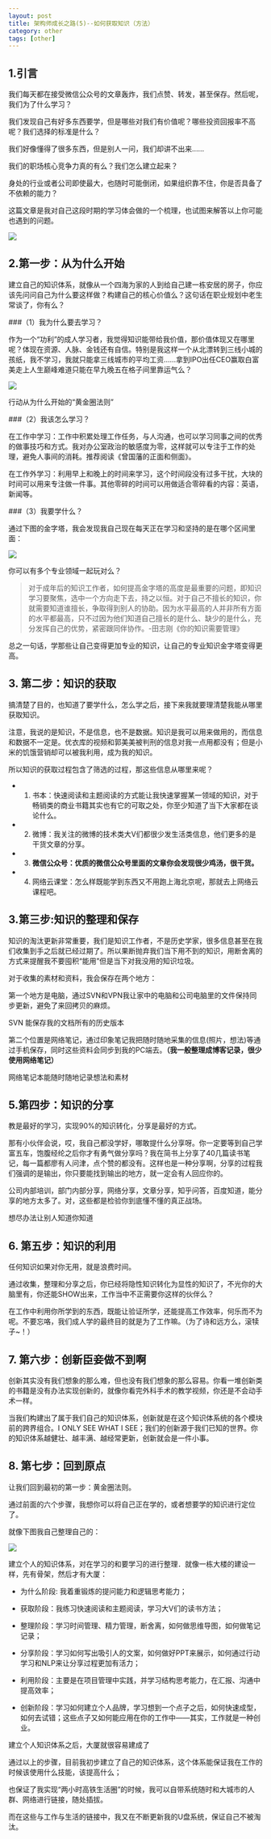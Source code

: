 ```yaml
---
layout: post
title: 架构师成长之路(5)--如何获取知识（方法）
category: other
tags: [other]
---
```


## 1.引言

我们每天都在接受微信公众号的文章轰炸，我们点赞、转发，甚至保存。然后呢，我们为了什么学习？

我们发现自己有好多东西要学，但是哪些对我们有价值呢？哪些投资回报率不高呢？我们选择的标准是什么？

我们好像懂得了很多东西，但是别人一问，我们却讲不出来……

我们的职场核心竞争力真的有么？我们怎么建立起来？

身处的行业或者公司即使最大，也随时可能倒闭，如果组织靠不住，你是否具备了不依赖的能力？

这篇文章是我对自己这段时期的学习体会做的一个梳理，也试图来解答以上你可能也遇到的问题。

![](http://img.blog.csdn.net/20151224104846300)

## 2.第一步：从为什么开始

建立自己的知识体系，就像从一个四海为家的人到给自己建一栋安居的房子，你应该先问问自己为什么要这样做？构建自己的核心价值么？这句话在职业规划中老生常谈了，你有么？

###（1）我为什么要去学习？

作为一个“功利”的成人学习者，我觉得知识能带给我价值，那价值体现又在哪里呢？体现在资源、人脉、金钱还有自信。特别是我这样一个从北漂转到三线小城的孩纸，我不学习，我就只能拿三线城市的平均工资……拿到IPO出任CEO赢取白富美走上人生巅峰难道只能在早九晚五在格子间里靠运气么？

![](http://img.blog.csdn.net/20151224104942510)

行动从为什么开始的“黄金圈法则”

###（2）我该怎么学习？

在工作中学习：工作中积累处理工作任务，与人沟通，也可以学习同事之间的优秀的做事技巧和方式。我对办公室政治的敏感度为零，这样就可以专注于工作的处理，避免人事间的消耗。推荐阅读《曾国藩的正面和侧面》。

在工作外学习：利用早上和晚上的时间来学习，这个时间段没有过多干扰，大块的时间可以用来专注做一件事。其他零碎的时间可以用做适合零碎看的内容：英语，新闻等。

###（3）我要学什么？

通过下图的金字塔，我会发现我自己现在每天正在学习和坚持的是在哪个区间里面：

![](http://img.blog.csdn.net/20151224104959757)

你可以有多个专业领域一起玩对么？

> 对于成年后的知识工作者，如何提高金字塔的高度是最重要的问题，即知识学习要聚焦，选中一个方向走下去，持之以恒。对于自己不擅长的知识，你就需要知道谁擅长，争取得到别人的协助。因为水平最高的人并非所有方面的水平都最高，只不过因为他们知道自己擅长的是什么、缺少的是什么，充分发挥自己的优势，紧密跟同伴协作。-田志刚《你的知识需要管理》

总之一句话，学那些让自己变得更加专业的知识，让自己的专业知识金字塔变得更高。

## 3. 第二步：知识的获取

搞清楚了目的，也知道了要学什么，怎么学之后，接下来我就要理清楚我能从哪里获取知识。

注意，我说的是知识，不是信息，也不是数据。知识是我可以用来做用的，而信息和数据不一定是。优衣库的视频和郭美美被判刑的信息对我一点用都没有；但是小米的饥饿营销却可以被我利用，成为我的知识。

所以知识的获取过程包含了筛选的过程，那这些信息从哪里来呢？

* 1. 书本：快速阅读和主题阅读的方式能让我快速掌握某一领域的知识，对于畅销类的商业书籍其实也有它的可取之处，你至少知道了当下大家都在谈论什么。

* 2. 微博：我关注的微博的技术类大V们都很少发生活类信息，他们更多的是干货文章的分享。

* 3. **微信公众号：优质的微信公众号里面的文章你会发现很少鸡汤，很干货。**

* 4.  网络云课堂：怎么样既能学到东西又不用跑上海北京呢，那就去上网络云课程吧。

## 3.第三步:知识的整理和保存

知识的淘汰更新非常重要，我们是知识工作者，不是历史学家，很多信息甚至在我们收集到手之后就已经过期了。所以果断抛弃我们当下用不到的知识，用断舍离的方式来提醒我不要囤积“能用”但是当下对我没用的知识垃圾。

对于收集的素材和资料，我会保存在两个地方：

第一个地方是电脑，通过SVN和VPN我让家中的电脑和公司电脑里的文件保持同步更新，避免了来回拷贝的麻烦。

SVN 能保存我的文档所有的历史版本

第二个位置是网络笔记，通过印象笔记我把随时随地采集的信息(照片，想法)等通过手机保存，同时这些资料会同步到我的PC端去。**（我一般整理成博客记录，很少使用网络笔记）**

网络笔记本能随时随地记录想法和素材

## 5.第四步：知识的分享

教是最好的学习，实现90%的知识转化，分享是最好的方式。

那有小伙伴会说，哎，我自己都没学好，哪敢提什么分享呀。你一定要等到自己学富五车，饱腹经纶之后你才有勇气做分享吗？我在简书上分享了40几篇读书笔记，每一篇都廖有人问津，点个赞的都没有。这样也是一种分享啊，分享的过程我们强调的是输出，你只要能找到输出的地方，就一定会有人回应你的。

公司内部培训，部门内部分享，网络分享，文章分享，知乎问答，百度知道，能分享的地方太多了。对，这些都是检验你到底懂不懂的真正战场。

想尽办法让别人知道你知道

## 6. 第五步：知识的利用

任何知识如果对你无用，就是浪费时间。

通过收集，整理和分享之后，你已经将隐性知识转化为显性的知识了，不光你的大脑里有，你还能SHOW出来，工作当中不正需要你这样的伙伴么？

在工作中利用你所学到的东西，既能让验证所学，还能提高工作效率，何乐而不为呢。不要忘咯，我们成人学的最终目的就是为了工作嘛。（为了诗和远方么，滚犊子~！）

## 7. 第六步：创新臣妾做不到啊

创新其实没有我们想象的那么难，但也没有我们想象的那么容易。你看一堆创新类的书籍是没有办法实现创新的，就像你看完外科手术的教学视频，你还是不会动手术一样。

当我们构建出了属于我们自己的知识体系，创新就是在这个知识体系统的各个模块前的跨界组合。I ONLY SEE WHAT I SEE；我们的创新源于我们已知的世界。你的知识体系越健壮、越丰满、越经常更新，创新就会是一件小事。

## 8. 第七步：回到原点

让我们回到最初的第一步：黄金圈法则。

通过前面的六个步骤，我想你可以将自己正在学的，或者想要学的知识进行定位了。

就像下图我自己整理自己的：

![](http://img.blog.csdn.net/20151224105217296)

建立个人的知识体系，对在学习的和要学习的进行整理．就像一栋大楼的建设一样，先有骨架，然后才有大厦：

* 为什么阶段: 我着重锻炼的提问能力和逻辑思考能力；

* 获取阶段：我练习快速阅读和主题阅读，学习大V们的读书方法；

* 整理阶段：学习时间管理、精力管理，断舍离，如何做思维导图，如何做笔记记录；

* 分享阶段：学习如何写出吸引人的文案，如何做好PPT来展示，如何通过行动学习和NLP来让分享过程更加有活力；

* 利用阶段：主要是在项目管理中实践，并学习结构思考能力，在汇报、沟通中提高效率；

* 创新阶段：学习如何建立个人品牌，学习想到一个点子之后，如何快速成型，如何去试错；这些点子又如何能应用在你的工作中——其实，工作就是一种创业。

建立个人知识体系之后，大厦就很容易建成了

通过以上的步骤，目前我初步建立了自己的知识体系，这个体系能保证我在工作的时候该使用什么技能，该提高什么；

也保证了我实现“两小时高铁生活圈”的时候，我可以自带系统随时和大城市的人群、网络进行链接，随处插拔。

而在这些与工作与生活的链接中，我又在不断更新我的U盘系统，保证自己不被淘汰。
